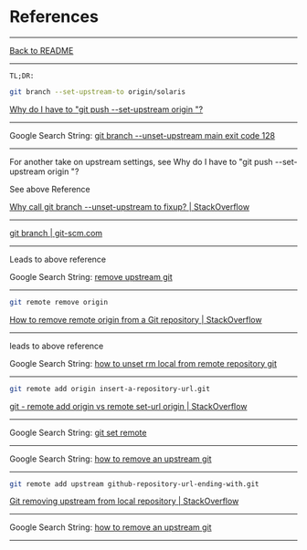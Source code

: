 # References

____

[Back to README](/)

____

```text
TL;DR:
```

```bash
git branch --set-upstream-to origin/solaris
```

[Why do I have to "git push --set-upstream origin <branch>"?](https://stackoverflow.com/questions/37770467/why-do-i-have-to-git-push-set-upstream-origin-branch)

____

Google Search String: [git branch --unset-upstream main exit code 128](https://www.google.com/search?q=git+branch+--unset-upstream+main+exit+code+128&oq=git+branch+--unset-upstream+main+exit+code+128&gs_lcrp=EgZjaHJvbWUyBggAEEUYOTIGCAEQRRhA0gEINjMzMGowajeoAgCwAgA&sourceid=chrome&ie=UTF-8)
____

For another take on upstream settings, see Why do I have to "git push --set-upstream origin <branch>"? 

See above Reference 

[Why call git branch --unset-upstream to fixup? | StackOverflow](https://stackoverflow.com/questions/21609781/why-call-git-branch-unset-upstream-to-fixup)

____

[git branch | git-scm.com](https://git-scm.com/docs/git-branch/2.31.0)

____

Leads to above reference

Google Search String: [remove upstream git](https://www.google.com/search?q=remove+upstream+git&oq=remove+upstream&gs_lcrp=EgZjaHJvbWUqBwgAEAAYgAQyBwgAEAAYgAQyBggBEEUYOTIHCAIQABiABDIHCAMQABiABDIICAQQABgWGB4yCAgFEAAYFhgeMggIBhAAGBYYHjIICAcQABgWGB4yCAgIEAAYFhgeMggICRAAGBYYHtIBCDM5NjFqMGo3qAIAsAIA&sourceid=chrome&ie=UTF-8)

____

```bash
git remote remove origin
```

[How to remove remote origin from a Git repository | StackOverflow](https://stackoverflow.com/questions/16330404/how-to-remove-remote-origin-from-a-git-repository)

____

leads to above reference

Google Search String: [how to unset rm local from remote repository git](https://www.google.com/search?q=how+to+unset+rm+local+from+remote+repository+git&oq=how+to+unset+rm+local+from+remote+repository+git&gs_lcrp=EgZjaHJvbWUyCQgAEEUYORigATIGCAEQRRhAMgYIAhBFGEDSAQkxMTg3NWowajeoAgCwAgA&sourceid=chrome&ie=UTF-8)

____

```bash
git remote add origin insert-a-repository-url.git
```

[git - remote add origin vs remote set-url origin | StackOverflow](https://stackoverflow.com/questions/42830557/git-remote-add-origin-vs-remote-set-url-origin)

____

Google Search String: [git set remote](https://www.google.com/search?q=git+set+remote&newwindow=1&sca_esv=a5add67506ee7398&sca_upv=1&sxsrf=ACQVn08k-jAFpHkUUF0G6P58Uu5tbAhQTg%3A1713617780949&ei=dLsjZoXKObaphbIP7YiBmAY&ved=0ahUKEwiF1PTY69CFAxW2VEEAHW1EAGMQ4dUDCBA&uact=5&oq=git+set+remote&gs_lp=Egxnd3Mtd2l6LXNlcnAiDmdpdCBzZXQgcmVtb3RlMgoQABiwAxjWBBhHMgoQABiwAxjWBBhHMgoQABiwAxjWBBhHMgoQABiwAxjWBBhHMgoQABiwAxjWBBhHMgoQABiwAxjWBBhHMgoQABiwAxjWBBhHMgoQABiwAxjWBBhHMg0QABiABBiwAxhDGIoFMg0QABiABBiwAxhDGIoFSNAMUK4IWK4IcAF4AJABAJgBjgSgAb8EqgEFMS41LTG4AQPIAQD4AQGYAgKgApcEmAMA4gMFEgExIECIBgGQBgqSBwUxLjQtMaAHigs&sclient=gws-wiz-serp)

____

Google Search String: [how to remove an upstream git](https://www.google.com/search?q=how+to+remove+an+upstream+git&oq=how+to+remove+an+upstream&gs_lcrp=EgZjaHJvbWUqDggAEEUYJxg7GIAEGIoFMg4IABBFGCcYOxiABBiKBTIGCAEQRRg5MggIAhAAGBYYHjIICAMQABgWGB4yCAgEEAAYFhgeMggIBRAAGBYYHjIICAYQABgWGB4yCAgHEAAYFhgeMggICBAAGBYYHjIICAkQABgWGB7SAQg0MDE2ajBqN6gCALACAA&sourceid=chrome&ie=UTF-8)

____

```bash
git remote add upstream github-repository-url-ending-with.git
```

[Git removing upstream from local repository | StackOverflow](https://stackoverflow.com/questions/19801455/git-removing-upstream-from-local-repository)

____

Google Search String: [how to remove an upstream git](https://www.google.com/search?q=how+to+remove+an+upstream+git&oq=how+to+remove+an+upstream+git&gs_lcrp=EgZjaHJvbWUqBwgAEAAYgAQyBwgAEAAYgAQyCAgBEAAYFhgeMggIAhAAGBYYHjINCAMQABiGAxiABBiKBTIGCAQQRRhA0gEINjA4OWowajeoAgCwAgA&sourceid=chrome&ie=UTF-8)

____
